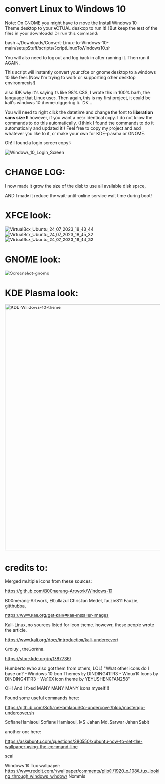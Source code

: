 # convert Linux to Windows 10

Note: On GNOME you might have to move the Install Windows 10 Theme.desktop to your ACTUAL desktop to run it!!! But keep the rest of the files in your downloads! Or run this command:

bash ~/Downloads/Convert-Linux-to-Windows-10-main/setupStuff/scripts/ScriptLinuxToWindows10.sh

You will also need to log out and log back in after running it. Then run it AGAIN.

This script will instantly convert your xfce or gnome desktop to a windows 10 like feel. (Now I'm trying to work on supporting other desktop environments!)

also IDK why it's saying its like 98% CSS, I wrote this in 100% bash, the language that Linux uses. Then again, this is my first project, it could be kali's windows 10 theme triggering it. IDK...

You will need to right click the datetime and change the font to **liberation sans size 9** however, if you want a near identical copy. I do not know the commands to do this automatically. (I think I found the commands to do it automatically and updated it!) Feel free to copy my project and add whatever you like to it, or make your own for KDE-plasma or GNOME.

Oh! I found a login screen copy!:

![Windows_10_Login_Screen](https://us1.discourse-cdn.com/spiceworks/optimized/4X/9/1/5/91576352dafff29c9de814e011e0232743d4e651_2_690x388.jpeg)

# CHANGE LOG:

I now made it grow the size of the disk to use all available disk space, 

AND I made it reduce the wait-until-online service wait time during boot!

# XFCE look:
![VirtualBox_Ubuntu_24_07_2023_18_43_44](https://github.com/PhoenixStormJr/xfce-to-windows-10-INCOMPLETE/assets/66498788/2bc6294a-0868-442b-a1e4-76ddbdb3b64d)
![VirtualBox_Ubuntu_24_07_2023_18_45_32](https://github.com/PhoenixStormJr/xfce-to-windows-10-INCOMPLETE/assets/66498788/19555d5b-c033-4241-92b4-df104c62e387)
![VirtualBox_Ubuntu_24_07_2023_18_44_32](https://github.com/PhoenixStormJr/xfce-to-windows-10-INCOMPLETE/assets/66498788/fa96f915-e7e1-4145-9764-68ea94de5a0c)


# GNOME look:
![Screenshot-gnome](https://github.com/user-attachments/assets/97c89831-d429-4cc9-946c-d3eea6ba6577)

# KDE Plasma look:
<img width="1280" height="800" alt="KDE-Windows-10-theme" src="https://github.com/user-attachments/assets/e8f6f825-58b9-45a1-a703-e431dea0db82" />



# credits to:

Merged multiple icons from these sources:

https://github.com/B00merang-Artwork/Windows-10

B00merang-Artwork, 
Elbullazul Christian Medel, 
fauzie811 Fauzie, 
gitthubba, 

https://www.kali.org/get-kali/#kali-installer-images

Kali-Linux, no sources listed for icon theme. however, these people wrote the article.

https://www.kali.org/docs/introduction/kali-undercover/

Croluy , theGorkha.

https://store.kde.org/p/1387736/

Humberto (who also got them from others, LOL) "What other icons do I base on? - Windows 10 Icon Themes by DINDING41TR3 - Winux10 Icons by DINDING41TR3 - We10X icon theme by YEYUSHENGFAN258"

OH! And I fixed MANY MANY MANY icons myself!!!


Found some useful commands here:

https://github.com/SofianeHamlaoui/Go-undercover/blob/master/go-undercover.sh

SofianeHamlaoui Sofiane Hamlaoui, 
MS-Jahan Md. Sarwar Jahan Sabit

another one here:

https://askubuntu.com/questions/380550/xubuntu-how-to-set-the-wallpaper-using-the-command-line

scai

Windows 10 Tux wallpaper:
https://www.reddit.com/r/wallpaper/comments/pllp0l/1920_x_1080_tux_looking_through_windows_window/
Nxmm1s
